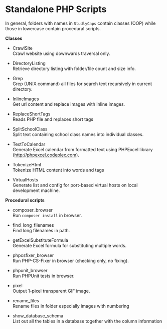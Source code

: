 Standalone PHP Scripts
======================

In general, folders with names in `StudlyCaps` contain classes (OOP) while those in lowercase contain procedural scripts.

**Classes**
- CrawlSite<br />
  Crawl website using downwards traversal only.

- DirectoryListing<br />
  Retrieve directory listing with folder/file count and size info.

- Grep<br />
  Grep (UNIX command) all files for search text recursively in current directory.

- InlineImages<br />
  Get url content and replace images with inline images.

- ReplaceShortTags<br />
  Reads PHP file and replaces short tags

- SplitSchoolClass<br />
  Split text containing school class names into individual classes.

- TextToCalendar<br />
  Generate Excel calendar from formatted text using PHPExcel library (http://phpexcel.codeplex.com).

- TokenizeHtml<br />
  Tokenize HTML content into words and tags

- VirtualHosts<br />
  Generate list and config for port-based virtual hosts on local development machine.

**Procedural scripts**
- composer_browser<br />
  Run `composer install` in browser.

- find_long_filenames<br />
  Find long filenames in path.

- getExcelSubstituteFormula<br />
  Generate Excel formula for substituting multiple words.

- phpcsfixer_browser<br />
  Run PHP-CS-Fixer in browser (checking only, no fixing).

- phpunit_browser<br />
  Run PHPUnit tests in browser.

- pixel<br />
  Output 1-pixel transparent GIF image.

- rename_files<br />
  Rename files in folder especially images with numbering

- show_database_schema<br />
  List out all the tables in a database together with the column information
